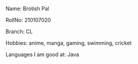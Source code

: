 Name: Brotish Pal

RollNo: 210107020

Branch: CL

Hobbies: anime, manga, gaming, swimming, cricket

Languages I am good at: Java